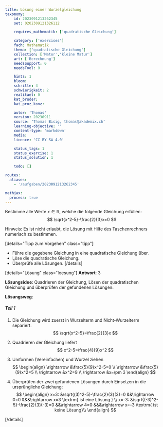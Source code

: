 ```yaml
---
title: Lösung einer Wurzelgleichung
taxonomy:
	id: 2023091213262345
	set: 0202309121326112

	requires_mathematik: ['quadratische Gleichung']

	category: ['exercises']
	fach: Mathematik
	thema: ['quadratische Gleichung']
	collection: ['Matur','kleine Matur']
	art: ['Berechnung']
	needsSupport: 0
	needsTool: 0

	hints: 1
	bloom: 
	schritte: 4
	schwierigkeit: 2
	realitaet: 0
	kat_bruder:
	kat_proz_konz: 

	autor: 'Thomas'
	version: 20230911
	source: 'Thomas Bisig, thomas@akademix.ch'
	learning-objective: ''
	content-type: 'markdown'
	media: 
	licence: 'CC BY-SA 4.0'

	status_tags: 1
	status_exercise: 1
	status_solution: 1

	todo: []

routes:
  aliases:
    - '/aufgaben/2023091213262345'

mathjax:
  process: true
---
```

Bestimme alle Werte $x \in \mathbb{R}$, welche die folgende Gleichung erfüllen:
$$
\sqrt{x^2-5}-\frac{2}{3}x=0
$$

Hinweis: Es ist nicht erlaubt, die Lösung mit Hilfe des Taschenrechners numerisch zu bestimmen.

[details="Tipp zum Vorgehen" class="tipp"]
- Führe die gegebene Gleichung in eine quadratische Gleichung über.
- Löse die quadratische Gleichung.
- Überprüfe alle Lösungen.
[/details]

[details="Lösung" class="loesung"]
**Antwort**: $3$

**Lösungsidee**: Quadrieren der Gleichung, Lösen der quadratischen Gleichung und überprüfen der gefundenen Lösungen.

**Lösungsweg**:

##### Teil 1
1. Die Gleichung wird zuerst in Wurzelterm und Nicht-Wurzelterm separiert:
$$
\sqrt{x^2-5}=\frac{2}{3}x
$$

2. Quadrieren der Gleichung liefert
$$
x^2-5=\frac{4}{9}x^2
$$

3. Umformen (Vereinfachen) und Wurzel ziehen:
$$
\begin{align}
\rightarrow &\frac{5}{9}x^2-5=0 \\
\rightarrow &\frac{5}{9}x^2=5 \\
\rightarrow &x^2=9 \\
\rightarrow &x=\pm 3
\end{align}
$$

4. Überprüfen der zwei gefundenen Lösungen durch Einsetzen in die ursprüngliche Gleichung:
$$
\begin{align}
x=3: &\sqrt{(3)^2-5}-\frac{2}{3}(3)=0 &&\rightarrow 0=0 &&&\rightarrow x=3 \textrm{ ist eine Lösung
} \\
x=-3: &\sqrt{(-3)^2-5}-\frac{2}{3}(-3)=0 &&\rightarrow 4=0 &&&\rightarrow x=-3 \textrm{ ist keine Lösung}\\
\end{align}
$$

[/details]